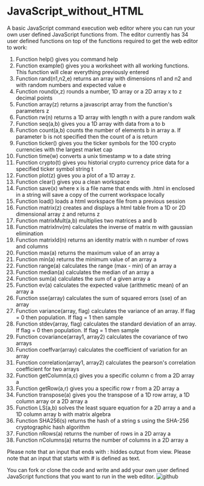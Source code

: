 # JavaScript_without_HTML
A basic JavaScript command execution web editor where you can run your own user defined JavaScript functions from. The editor currently has 34 user defined functions on top of the functions required to get the web editor to work: 

1) Function help() gives you command help
2) Function example() gives you a worksheet with all working functions. This function will clear everything previously entered
3) Function rand(n1,n2,e) returns an array with dimensions n1 and n2 and with random numbers and expected value e
4) Function round(x,z) rounds a number, 1D array or a 2D array x to z decimal points
5) Function array(z) returns a javascript array from the function's parameters z
6) Function rw(n) returns a 1D array with length n with a pure random walk
7) Function seq(a,b) gives you a 1D array with data from a to b
8) Function count(a,b) counts the number of elements b in array a. If parameter b is not specified then the count of a is return
9) Function ticker() gives you the ticker symbols for the 100 crypto currencies with the largest market cap
10) Function time(w) converts a unix timestamp w to a date string 
11) Function crypto(t) gives you historial crypto currency price data for a specified ticker symbol string t
12) Function plot(z) gives you a plot of a 1D array z.
13) Function clear() gives you a clean workspace
14) Function save(x) where x is a file name that ends with .html in enclosed in a string will save a copy of the current workspace locally
15) Function load() loads a html workspace file from a previous session
16) Function matrix(z) creates and displays a html table from a 1D or 2D dimensional array z and returns z
17) Function matrixMult(a,b) multiplies two matrices a and b
18) Function matrixInv(m) calculates the inverse of matrix m with gaussian elimination 
19) Function matrixId(n) returns an identity matrix with n number of rows and columns
20) Function max(a) returns the maximum value of an array a
21) Function min(a) returns the minimum value of an array a
22) Function range(a) calculates the range (max - min) of an array a
23) Function median(a) calculates the median of an array a
24) Function sum(a) calculates the sum of a given array a
25) Function ev(a) calculates the expected value (arithmetic mean) of an array a
26) Function sse(array) calculates the sum of squared errors (sse) of an array
27) Function variance(array, flag) calculates the variance of an array. If flag = 0 then population. If flag = 1 then sample
28) Function stdev(array, flag) calculates the standard deviation of an array. If flag = 0 then population. If flag = 1 then sample
29) Function covariance(array1, array2) calculates the covariance of two arrays
30) Function coeffvar(array) calculates the coefficient of variation for an array
31) Function correlation(array1, array2) calculates the pearson's correlation coefficient for two arrays
32) Function getColumn(a,c) gives you a specific column c from a 2D array a
33) Function getRow(a,r) gives you a specific row r from a 2D array a
34) Function transpose(a) gives you the transpose of a 1D row array, a 1D column array or a 2D array a
35) Function LS(a,b) solves the least square equation for a 2D array a and a 1D column array b with matrix algebra
36) Function SHA256(s) returns the hash of a string s using the SHA-256 cryptographic hash algorithm
37) Function nRows(a) returns the number of rows in a 2D array a
38) Function nColumns(a) returns the number of columns in a 2D array a

Please note that an input that ends with : hiddes output from view.
Please note that an input that starts with # is defined as text.  

You can fork or clone the code and write and add your own user defined JavaScript functions that you want to run in the web editor.
![github](https://user-images.githubusercontent.com/48676920/65815971-73a66580-e1f6-11e9-8814-0c2babd9706b.JPG)
